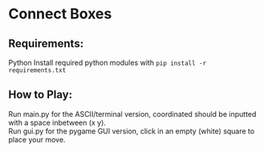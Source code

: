 # Connect Boxes
## Requirements:
Python
Install required python modules with `pip install -r requirements.txt`

## How to Play:
Run main.py for the ASCII/terminal version, coordinated should be inputted with a space inbetween (x y). \
Run gui.py for the pygame GUI version, click in an empty (white) square to place your move.